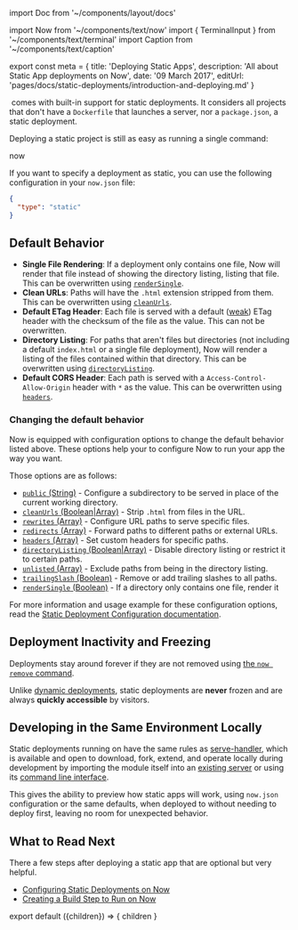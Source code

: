 import Doc from '~/components/layout/docs'

import Now from '~/components/text/now'
import { TerminalInput } from '~/components/text/terminal'
import Caption from '~/components/text/caption'

export const meta = {
  title: 'Deploying Static Apps',
  description: 'All about Static App deployments on Now',
  date: '09 March 2017',
  editUrl: 'pages/docs/static-deployments/introduction-and-deploying.md'
}

&#8203;<Now color="#000"/> comes with built-in support for static deployments. It considers all projects that don't have a `Dockerfile` that launches a server, nor a `package.json`, a static deployment.

Deploying a static project is still as easy as running a single command:

<TerminalInput>now</TerminalInput>

If you want to specify a deployment as static, you can use the following configuration in your `now.json` file:
```json
{
  "type": "static"
}
```

## Default Behavior

- **Single File Rendering**: If a deployment only contains one file, Now will render that file instead of showing the directory listing, listing that file. This can be overwritten using [`renderSingle`](/docs/static-deployments/configuration#rendersingle-(boolean)).
- **Clean URLs**: Paths will have the `.html` extension stripped from them. This can be overwritten using [`cleanUrls`](/docs/static-deployments/configuration#cleanurls-(boolean|array)).
- **Default ETag Header**: Each file is served with a default ([weak](https://developer.mozilla.org/en-US/docs/Web/HTTP/Headers/ETag#Directives)) ETag header with the checksum of the file as the value. This can not be overwritten.
- **Directory Listing**: For paths that aren't files but directories (not including a default `index.html` or a single file deployment), Now will render a listing of the files contained within that directory. This can be overwritten using [`directoryListing`](/docs/static-deployments/configuration#directorylisting-(boolean|array)).
- **Default CORS Header**: Each path is served with a `Access-Control-Allow-Origin` header with `*` as the value. This can be overwritten using [`headers`](/docs/static-deployments/configuration#headers-(array)).

### Changing the default behavior

Now is equipped with configuration options to change the default behavior listed above.
These options help your to configure Now to run your app the way you want.

Those options are as follows:
- [`public` (String)](/docs/static-deployments/configuration#public-(string)) - Configure a subdirectory to be served in place of the current working directory.
- [`cleanUrls` (Boolean|Array)](/docs/static-deployments/configuration#cleanurls-(boolean|array)) - Strip `.html` from files in the URL.
- [`rewrites` (Array)](/docs/static-deployments/configuration#rewrites-(array)) - Configure URL paths to serve specific files.
- [`redirects` (Array)](/docs/static-deployments/configuration#redirects-(array)) - Forward paths to different paths or external URLs.
- [`headers` (Array)](/docs/static-deployments/configuration#headers-(array)) - Set custom headers for specific paths.
- [`directoryListing` (Boolean|Array)](/docs/static-deployments/configuration#directorylisting-(boolean|array)) - Disable directory listing or restrict it to certain paths.
- [`unlisted` (Array)](/docs/static-deployments/configuration#unlisted-(array)) - Exclude paths from being in the directory listing.
- [`trailingSlash` (Boolean)](/docs/static-deployments/configuration#trailingslash-(boolean)) - Remove or add trailing slashes to all paths.
- [`renderSingle` (Boolean)](/docs/static-deployments/configuration#rendersingle-(boolean)) - If a directory only contains one file, render it

For more information and usage example for these configuration options, read the [Static Deployment Configuration documentation](/docs/static-deployments/configuration).

## Deployment Inactivity and Freezing
Deployments stay around forever if they are not removed using [the `now remove` command](/docs/clients/now-cli#cloud-commands).

Unlike [dynamic deployments](/docs/deployment-types/docker), static deployments are **never** frozen and are always **quickly accessible** by visitors.

## Developing in the Same Environment Locally
Static deployments running on <Now color="#000"/> have the same rules as [serve-handler](https://github.com/zeit/serve-handler), which is available and open to download, fork, extend, and operate locally during development by importing the module itself into an [existing server](https://github.com/zeit/serve#api) or
using its [command line interface](https://github.com/zeit/serve).

This gives the ability to preview how static apps will work, using `now.json` configuration or the same defaults, when deployed to <Now color="#000"/> without needing to deploy first, leaving no room for unexpected behavior.

## What to Read Next
There a few steps after deploying a static app that are optional but very helpful.
- [Configuring Static Deployments on Now](/docs/static-deployments/configuration)
- [Creating a Build Step to Run on Now](/docs/static-deployments/builds/building-with-now)

export default ({children}) => <Doc meta={meta}>{ children }</Doc>
